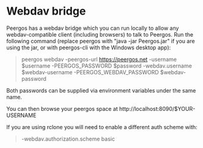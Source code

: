 # Webdav bridge

Peergos has a webdav bridge which you can run locally to allow any webdav-compatible client (including browsers) to talk to Peergos. Run the following command (replace peergos with "java -jar Peergos.jar" if you are using the jar, or with peergos-cli with the Windows desktop app):

> peergos webdav -peergos-url https://peergos.net -username $username -PEERGOS_PASSWORD $password -webdav.username $webdav-username -PEERGOS_WEBDAV_PASSWORD $webdav-password

Both passwords can be supplied via environment variables under the same name. 

You can then browse your peergos space at
http://localhost:8090/$YOUR-USERNAME

If you are using rclone you will need to enable a different auth scheme with:
> -webdav.authorization.scheme basic